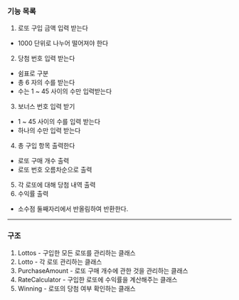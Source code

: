 ### 기능 목록
1. 로또 구입 금액 입력 받는다
- 1000 단위로 나누어 떨어져야 한다
2. 당첨 번호 입력 받는다
- 쉼표로 구분
- 총 6 자의 수를 받는다
- 수는 1 ~ 45 사이의 수만 입력받는다
3. 보너스 번호 입력 받기
- 1 ~ 45 사이의 수를 입력 받는다
- 하나의 수만 입력 받는다
4. 총 구입 항목 출력한다
- 로또 구매 개수 출력
- 로또 번호 오름차순으로 출력
5. 각 로또에 대해 당첨 내역 출력
6. 수익률 출력
- 소수점 둘째자리에서 반올림하여 반환한다.

---

### 구조
1. Lottos - 구입한 모든 로또를 관리하는 클래스
2. Lotto - 각 로또 관리하는 클래스
3. PurchaseAmount - 로또 구매 개수에 관한 것을 관리하는 클래스
4. RateCalculator - 구입한 로또에 수익률을 계산해주는 클래스
5. Winning - 로또의 당첨 여부 확인하는 클래스

